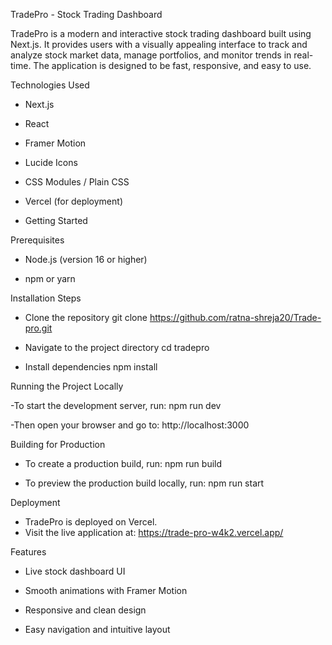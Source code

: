 TradePro - Stock Trading Dashboard

TradePro is a modern and interactive stock trading dashboard built using Next.js. It provides users with a visually appealing interface to track and analyze stock market data, manage portfolios, and monitor trends in real-time. The application is designed to be fast, responsive, and easy to use.

Technologies Used

- Next.js

- React

- Framer Motion

- Lucide Icons

- CSS Modules / Plain CSS

- Vercel (for deployment)

- Getting Started

Prerequisites

- Node.js (version 16 or higher)

- npm or yarn

Installation Steps

- Clone the repository
     git clone https://github.com/ratna-shreja20/Trade-pro.git

- Navigate to the project directory
      cd tradepro

- Install dependencies
      npm install

Running the Project Locally

-To start the development server, run:
    npm run dev

-Then open your browser and go to: http://localhost:3000

Building for Production

- To create a production build, run:
    npm run build

- To preview the production build locally, run:
    npm run start

Deployment
- TradePro is deployed on Vercel.
- Visit the live application at: https://trade-pro-w4k2.vercel.app/

Features

- Live stock dashboard UI

- Smooth animations with Framer Motion

- Responsive and clean design

- Easy navigation and intuitive layout
